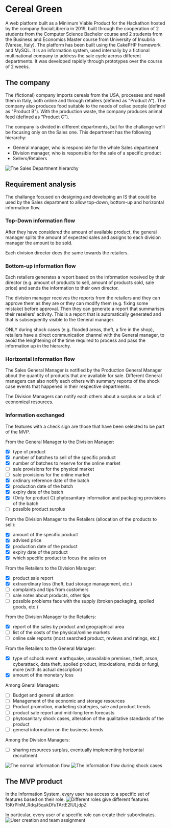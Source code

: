 # Cereal Green

A web platform built as a Minimum Viable Product for the Hackathon hosted by the company SocialLibreria in 2019, built through the cooperation of 2 students from the Computer Science Bachelor course and 2 students from the Business and Economics Master course from University of Insubria (Varese, Italy).
The platform has been built using the CakePHP framework and MySQL.
It is an information system, used internally by a fictional multinational company to address the sale cycle across different departments.
It was developed rapidly through prototypes over the course of 2 weeks.

## The company
The (fictional) company imports cereals from the USA, processes and resell them in Italy, both online and through retailers (defined as "Product A").
The company also produces food suitable to the needs of celiac people (defined as "Product B").
With the production waste, the company produces animal feed (defined as "Product C").

The company is divided in different departments, but for the challange we'll be focusing only on the Sales one.
This department has the following hierarchy:
 - General manager, who is responsible for the whole Sales department
 - Division manager, who is responsible for the sale of a specific product
 - Sellers/Retailers

![The Sales Department hierarchy](http://drive.google.com/uc?export=view&id=1N5o9PE1OMaBCPr3F7xmLOA-pqNCPn4bp "Sales Department hierarchy")

## Requirement analysis
The challange focused on designing and developing an IS that could be used by the Sales department to allow top-down, bottom-up and horizontal information flow.


### Top-Down information flow
After they have considered the amount of available product, the general manager splits the amount of expected sales and assigns to each division manager the amount to be sold.

Each division director does the same towards the retailers.

### Bottom-up information flow
Each retailers generates a report based on the information received by their director (e.g. amount of products to sell, amount of products sold, sale price) and sends the information to their own director.

The division manager receives the reports from the retailers and they can approve them as they are or they can modify them (e.g. fixing some mistake) before approval.
Then they can generate a report that summarises their resellers' activity.
This is a report that is automatically generated and that is subsequently visible to the General manager.

ONLY during shock cases (e.g. flooded areas, theft, a fire in the shop), retailers have a direct communication channel with the General manager, to avoid the lenghtening of the time required to process and pass the information up in the hierarchy.

### Horizontal information flow
The Sales General Manager is notified by the Production General Manager about the quantity of products that are available for sale.
Different General managers can also notify each others with summary reports of the shock case events that happened in their respective departments.

The Division Managers can notify each others about a surplus or a lack of economical resources.

### Information exchanged
The features with a check sign are those that have been selected to be part of the MVP.

From the General Manager to the Division Manager:
 - [x] type of product
 - [x] number of batches to sell of the specific product
 - [x] number of batches to reserve for the online market
 - [ ] sale provisions for the physical market
 - [ ] sale provisions for the online market
 - [x] ordinary reference date of the batch
 - [x] production date of the batch
 - [x] expiry date of the batch
 - [x] (Only for product C) phytosanitary information and packaging provisions of the batch
 - [ ] possible product surplus

From the Division Manager to the Retailers (allocation of the products to sell): 
 - [x] amount of the specific product
 - [x] advised price
 - [x] production date of the product
 - [x] expiry date of the product
 - [x] which specific product to focus the sales on

From the Retailers to the Division Manager:
 - [x] product sale report
 - [x] extraordinary loss (theft, bad storage management, etc.)
 - [ ] complaints and tips from customers
 - [ ] sale notes about products, other tips
 - [ ] possible problems face with the supply (broken packaging, spoiled goods, etc.)

From the Division Manager to the Retailers:
 - [x] report of the sales by product and geographical area
 - [ ] list of the costs of the physical/online markets
 - [ ] online sale reports (most searched product, reviews and ratings, etc.)

From the Retailers to the General Manager:
 - [x] type of schock event: earthquake, unavailable premises, theft, arson, cyberattack, data theft, spoiled product, intoxications, molds or fungi, more (with its actual description)
 - [x] amount of the monetary loss

Among Gneral Managers:
- [ ] Budget and general situation
- [ ] Management of the economic and storage resources
- [ ] Product promotion, marketing strategies, sale and product trends
- [ ] product sale report and mid-long term forecasts
- [ ] phytosanitary shock cases, alteration of the qualitative standards of the product
- [ ] general information on the business trends

Among the Division Managers:
- [ ] sharing resources surplus, eventually implementing horizontal recruitment

![The normal information flow](http://drive.google.com/uc?export=view&id=1LdYG-gTRuh7S49WvarfiSOBhAESmwzlF "Normal information flow")
![The information flow during shock cases](http://drive.google.com/uc?export=view&id=1JmXro9tYDzX3hZcRwl2H3xPujAJqOkDG "Information flow during shock cases")

## The MVP product
In the Information System, every user has access to a specific set of features based on their role.
![Different roles give different features](http://drive.google.com/uc?export=view&id=15KrPInM_RdqJ5qukDfuTArtE2lULjdpZ)
15KrPInM_RdqJ5qukDfuTArtE2lULjdpZ

In particular, every user of a specific role can create their subordinates.
![User creation and team assignment](http://drive.google.com/uc?export=view&id=15eV2lz23sd6BAB0sKYWBRjARBuiX-Wrz)